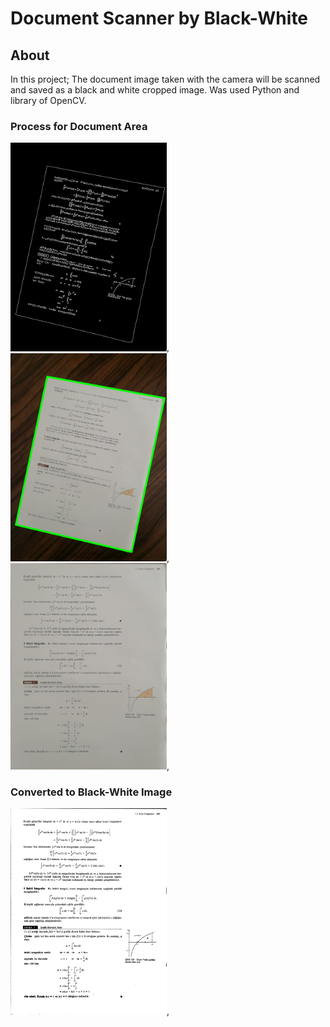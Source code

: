 # Document Scanner by Black-White

## About
In this project;
The document image taken with the camera will be scanned and saved as a black and white cropped image.
Was used Python and library of OpenCV.


### Process for Document Area

<img src="process_images/edged.jpg" width="250" />,
  <img src="process_images/contour_img.jpg" width="250" />,
    <img src="process_images/cropped_img.jpg" width="250" />,

### Converted to Black-White Image
<img src="process_images/scanned_document_BW.jpg" width="250" />,
